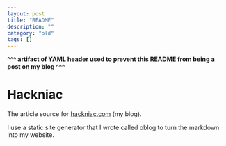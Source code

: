 ```yaml
---
layout: post
title: "README"
description: ""
category: "old"
tags: []
---
```



__^^^ artifact of YAML header used to prevent this README from being a post on my blog ^^^__

Hackniac
========

The article source for [hackniac.com](http://hackniac.com) (my blog).

I use a static site generator that I wrote called oblog to turn the markdown into my website.

